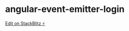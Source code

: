 # angular-event-emitter-login

[Edit on StackBlitz ⚡️](https://stackblitz.com/edit/angular-event-emitter-login)